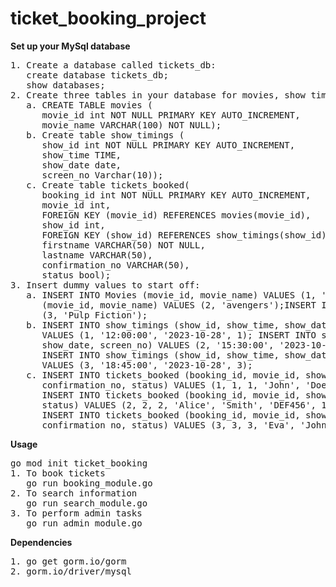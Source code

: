 # ticket_booking_project

**Set up your MySql database**
<pre>
1. Create a database called tickets_db:
   create database tickets_db;
   show databases;
2. Create three tables in your database for movies, show timings and tickets booked:
   a. CREATE TABLE movies (
      movie_id int NOT NULL PRIMARY KEY AUTO_INCREMENT, 
      movie_name VARCHAR(100) NOT NULL);
   b. Create table show_timings (
      show_id int NOT NULL PRIMARY KEY AUTO_INCREMENT,
      show_time TIME,
      show_date date,
      screen_no Varchar(10));
   c. Create table tickets_booked(
      booking_id int NOT NULL PRIMARY KEY AUTO_INCREMENT,
      movie_id int,
      FOREIGN KEY (movie_id) REFERENCES movies(movie_id),
      show_id int,
      FOREIGN KEY (show_id) REFERENCES show_timings(show_id),
      firstname VARCHAR(50) NOT NULL,
      lastname VARCHAR(50),
      confirmation_no VARCHAR(50),
      status bool);
3. Insert dummy values to start off:
   a. INSERT INTO Movies (movie_id, movie_name) VALUES (1, 'Iron man');INSERT INTO Movies 
      (movie_id, movie_name) VALUES (2, 'avengers');INSERT INTO Movies (movie_id, movie_name) VALUES 
      (3, 'Pulp Fiction');
   b. INSERT INTO show_timings (show_id, show_time, show_date, screen_no)
      VALUES (1, '12:00:00', '2023-10-28', 1); INSERT INTO show_timings (show_id, show_time, 
      show_date, screen_no) VALUES (2, '15:30:00', '2023-10-28', 2);
      INSERT INTO show_timings (show_id, show_time, show_date, screen_no) 
      VALUES (3, '18:45:00', '2023-10-28', 3);
   c. INSERT INTO tickets_booked (booking_id, movie_id, show_id, firstname, lastname, 
      confirmation_no, status) VALUES (1, 1, 1, 'John', 'Doe', 'ABC123', 1);
      INSERT INTO tickets_booked (booking_id, movie_id, show_id, firstname, lastname, confirmation_no,
      status) VALUES (2, 2, 2, 'Alice', 'Smith', 'DEF456', 1);
      INSERT INTO tickets_booked (booking_id, movie_id, show_id, firstname, lastname, 
      confirmation_no, status) VALUES (3, 3, 3, 'Eva', 'Johnson', 'GHI789', 1);
</pre>

**Usage**
<pre>
go mod init ticket_booking
1. To book tickets
   go run booking_module.go
2. To search information
   go run search_module.go
3. To perform admin tasks
   go run admin_module.go
</pre>

**Dependencies**
<pre>
1. go get gorm.io/gorm
2. gorm.io/driver/mysql
</pre>


